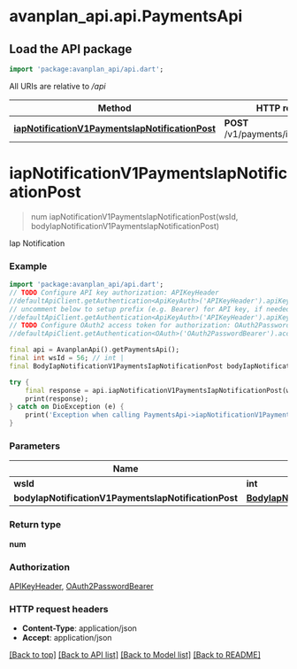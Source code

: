 # avanplan_api.api.PaymentsApi

## Load the API package
```dart
import 'package:avanplan_api/api.dart';
```

All URIs are relative to */api*

Method | HTTP request | Description
------------- | ------------- | -------------
[**iapNotificationV1PaymentsIapNotificationPost**](PaymentsApi.md#iapnotificationv1paymentsiapnotificationpost) | **POST** /v1/payments/iap/notification | Iap Notification


# **iapNotificationV1PaymentsIapNotificationPost**
> num iapNotificationV1PaymentsIapNotificationPost(wsId, bodyIapNotificationV1PaymentsIapNotificationPost)

Iap Notification

### Example
```dart
import 'package:avanplan_api/api.dart';
// TODO Configure API key authorization: APIKeyHeader
//defaultApiClient.getAuthentication<ApiKeyAuth>('APIKeyHeader').apiKey = 'YOUR_API_KEY';
// uncomment below to setup prefix (e.g. Bearer) for API key, if needed
//defaultApiClient.getAuthentication<ApiKeyAuth>('APIKeyHeader').apiKeyPrefix = 'Bearer';
// TODO Configure OAuth2 access token for authorization: OAuth2PasswordBearer
//defaultApiClient.getAuthentication<OAuth>('OAuth2PasswordBearer').accessToken = 'YOUR_ACCESS_TOKEN';

final api = AvanplanApi().getPaymentsApi();
final int wsId = 56; // int | 
final BodyIapNotificationV1PaymentsIapNotificationPost bodyIapNotificationV1PaymentsIapNotificationPost = ; // BodyIapNotificationV1PaymentsIapNotificationPost | 

try {
    final response = api.iapNotificationV1PaymentsIapNotificationPost(wsId, bodyIapNotificationV1PaymentsIapNotificationPost);
    print(response);
} catch on DioException (e) {
    print('Exception when calling PaymentsApi->iapNotificationV1PaymentsIapNotificationPost: $e\n');
}
```

### Parameters

Name | Type | Description  | Notes
------------- | ------------- | ------------- | -------------
 **wsId** | **int**|  | 
 **bodyIapNotificationV1PaymentsIapNotificationPost** | [**BodyIapNotificationV1PaymentsIapNotificationPost**](BodyIapNotificationV1PaymentsIapNotificationPost.md)|  | 

### Return type

**num**

### Authorization

[APIKeyHeader](../README.md#APIKeyHeader), [OAuth2PasswordBearer](../README.md#OAuth2PasswordBearer)

### HTTP request headers

 - **Content-Type**: application/json
 - **Accept**: application/json

[[Back to top]](#) [[Back to API list]](../README.md#documentation-for-api-endpoints) [[Back to Model list]](../README.md#documentation-for-models) [[Back to README]](../README.md)

